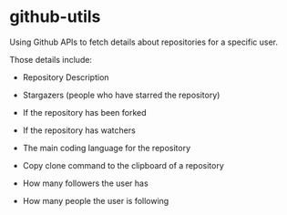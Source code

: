 # github-utils
Using Github APIs to fetch details about repositories for a specific user.

Those details include:

- Repository Description

- Stargazers (people who have starred the repository)

- If the repository has been forked

- If the repository has watchers

- The main coding language for the repository

- Copy clone command to the clipboard of a repository

- How many followers the user has

- How many people the user is following
